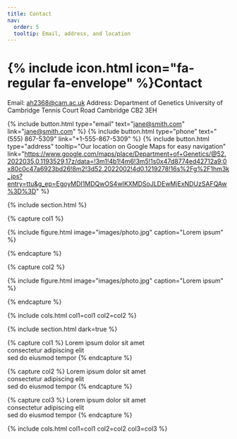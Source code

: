 ```yaml
---
title: Contact
nav:
  order: 5
  tooltip: Email, address, and location
---
```


# {% include icon.html icon="fa-regular fa-envelope" %}Contact

Email: ah2368@cam.ac.uk
​
Address:
Department of Genetics 
University of Cambridge 
Tennis Court Road 
Cambridge 
CB2 3EH 

{%
  include button.html
  type="email"
  text="jane@smith.com"
  link="jane@smith.com"
%}
{%
  include button.html
  type="phone"
  text="(555) 867-5309"
  link="+1-555-867-5309"
%}
{%
  include button.html
  type="address"
  tooltip="Our location on Google Maps for easy navigation"
  link="https://www.google.com/maps/place/Department+of+Genetics/@52.2022035,0.1193529,17z/data=!3m1!4b1!4m6!3m5!1s0x47d8774ed42712a9:0x80c0c47a6923bd26!8m2!3d52.2022002!4d0.1219278!16s%2Fg%2F1hm3k_jps?entry=ttu&g_ep=EgoyMDI1MDQwOS4wIKXMDSoJLDEwMjExNDUzSAFQAw%3D%3D"
%}

{% include section.html %}

{% capture col1 %}

{%
  include figure.html
  image="images/photo.jpg"
  caption="Lorem ipsum"
%}

{% endcapture %}

{% capture col2 %}

{%
  include figure.html
  image="images/photo.jpg"
  caption="Lorem ipsum"
%}

{% endcapture %}

{% include cols.html col1=col1 col2=col2 %}

{% include section.html dark=true %}

{% capture col1 %}
Lorem ipsum dolor sit amet  
consectetur adipiscing elit  
sed do eiusmod tempor
{% endcapture %}

{% capture col2 %}
Lorem ipsum dolor sit amet  
consectetur adipiscing elit  
sed do eiusmod tempor
{% endcapture %}

{% capture col3 %}
Lorem ipsum dolor sit amet  
consectetur adipiscing elit  
sed do eiusmod tempor
{% endcapture %}

{% include cols.html col1=col1 col2=col2 col3=col3 %}
